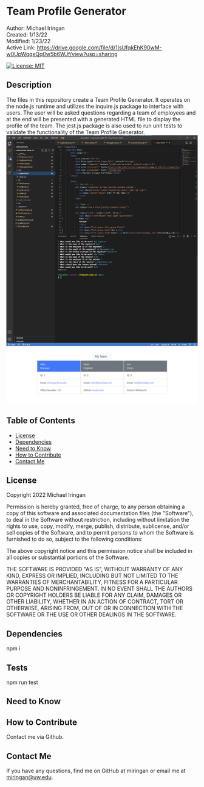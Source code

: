 # Team Profile Generator

Author: Michael Iringan <br>
Created: 1/13/22 <br>
Modified: 1/23/22 <br>
Active Link: https://drive.google.com/file/d/1IsUfqkEhK90wM-w0UpWqqxQq0w5b6WJf/view?usp=sharing <br>

[![License: MIT](https://img.shields.io/badge/License-MIT-yellow.svg)](https://opensource.org/licenses/MIT)

## Description
The files in this repository create a Team Profile Generator. It operates on the node.js runtime and utilizes the inquire.js package to interface with users. The user will be asked questions regarding a team of employees and at the end will be presented with a generated HTML file to display the profile of the team. The jest.js package is also used to run unit tests to validate the functionality of the Team Profile Generator. 
![screenshot](screenshot1.png?raw=true "Screenshot")

![screenshot](screenshot2.png?raw=true "Screenshot")

## Table of Contents
- [License](#license)
- [Dependencies](#dependencies)
- [Need to Know](#need-to-know)
- [How to Contribute](#how-to-contribute)
- [Contact Me](#contact-me)

## License
Copyright 2022 Michael Iringan

Permission is hereby granted, free of charge, to any person obtaining a copy of this software and associated documentation files (the "Software"), to deal in the Software without restriction, including without limitation the rights to use, copy, modify, merge, publish, distribute, sublicense, and/or sell copies of the Software, and to permit persons to whom the Software is furnished to do so, subject to the following conditions:
        
The above copyright notice and this permission notice shall be included in all copies or substantial portions of the Software.
        
THE SOFTWARE IS PROVIDED "AS IS", WITHOUT WARRANTY OF ANY KIND, EXPRESS OR IMPLIED, INCLUDING BUT NOT LIMITED TO THE WARRANTIES OF MERCHANTABILITY, FITNESS FOR A PARTICULAR PURPOSE AND NONINFRINGEMENT. IN NO EVENT SHALL THE AUTHORS OR COPYRIGHT HOLDERS BE LIABLE FOR ANY CLAIM, DAMAGES OR OTHER LIABILITY, WHETHER IN AN ACTION OF CONTRACT, TORT OR OTHERWISE, ARISING FROM, OUT OF OR IN CONNECTION WITH THE SOFTWARE OR THE USE OR OTHER DEALINGS IN THE SOFTWARE.

## Dependencies
npm i

## Tests
npm run test

## Need to Know


## How to Contribute
Contact me via Github.

## Contact Me

If you have any questions, find me on GitHub at miringan or email me at miringan@uw.edu.
    